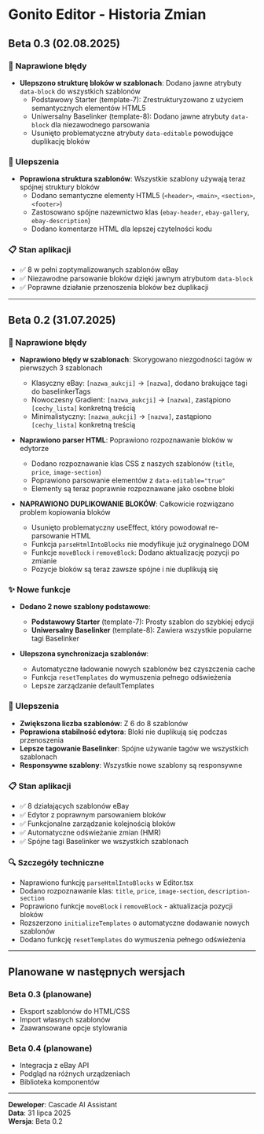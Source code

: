 # Gonito Editor - Historia Zmian

## Beta 0.3 (02.08.2025)

### 🔧 Naprawione błędy
- **Ulepszono strukturę bloków w szablonach**: Dodano jawne atrybuty `data-block` do wszystkich szablonów
  - Podstawowy Starter (template-7): Zrestrukturyzowano z użyciem semantycznych elementów HTML5
  - Uniwersalny Baselinker (template-8): Dodano jawne atrybuty `data-block` dla niezawodnego parsowania
  - Usunięto problematyczne atrybuty `data-editable` powodujące duplikację bloków

### 🎯 Ulepszenia
- **Poprawiona struktura szablonów**: Wszystkie szablony używają teraz spójnej struktury bloków
  - Dodano semantyczne elementy HTML5 (`<header>`, `<main>`, `<section>`, `<footer>`)
  - Zastosowano spójne nazewnictwo klas (`ebay-header`, `ebay-gallery`, `ebay-description`)
  - Dodano komentarze HTML dla lepszej czytelności kodu

### 📋 Stan aplikacji
- ✅ 8 w pełni zoptymalizowanych szablonów eBay
- ✅ Niezawodne parsowanie bloków dzięki jawnym atrybutom `data-block`
- ✅ Poprawne działanie przenoszenia bloków bez duplikacji

---

## Beta 0.2 (31.07.2025)

### 🔧 Naprawione błędy
- **Naprawiono błędy w szablonach**: Skorygowano niezgodności tagów w pierwszych 3 szablonach
  - Klasyczny eBay: `[nazwa_aukcji]` → `[nazwa]`, dodano brakujące tagi do baselinkerTags
  - Nowoczesny Gradient: `[nazwa_aukcji]` → `[nazwa]`, zastąpiono `[cechy_lista]` konkretną treścią
  - Minimalistyczny: `[nazwa_aukcji]` → `[nazwa]`, zastąpiono `[cechy_lista]` konkretną treścią

- **Naprawiono parser HTML**: Poprawiono rozpoznawanie bloków w edytorze
  - Dodano rozpoznawanie klas CSS z naszych szablonów (`title`, `price`, `image-section`)
  - Poprawiono parsowanie elementów z `data-editable="true"`
  - Elementy są teraz poprawnie rozpoznawane jako osobne bloki

- **NAPRAWIONO DUPLIKOWANIE BLOKÓW**: Całkowicie rozwiązano problem kopiowania bloków
  - Usunięto problematyczny useEffect, który powodował re-parsowanie HTML
  - Funkcja `parseHtmlIntoBlocks` nie modyfikuje już oryginalnego DOM
  - Funkcje `moveBlock` i `removeBlock`: Dodano aktualizację pozycji po zmianie
  - Pozycje bloków są teraz zawsze spójne i nie duplikują się

### ✨ Nowe funkcje
- **Dodano 2 nowe szablony podstawowe**:
  - **Podstawowy Starter** (template-7): Prosty szablon do szybkiej edycji
  - **Uniwersalny Baselinker** (template-8): Zawiera wszystkie popularne tagi Baselinker

- **Ulepszona synchronizacja szablonów**: 
  - Automatyczne ładowanie nowych szablonów bez czyszczenia cache
  - Funkcja `resetTemplates` do wymuszenia pełnego odświeżenia
  - Lepsze zarządzanie defaultTemplates

### 🎯 Ulepszenia
- **Zwiększona liczba szablonów**: Z 6 do 8 szablonów
- **Poprawiona stabilność edytora**: Bloki nie duplikują się podczas przenoszenia
- **Lepsze tagowanie Baselinker**: Spójne używanie tagów we wszystkich szablonach
- **Responsywne szablony**: Wszystkie nowe szablony są responsywne

### 📋 Stan aplikacji
- ✅ 8 działających szablonów eBay
- ✅ Edytor z poprawnym parsowaniem bloków  
- ✅ Funkcjonalne zarządzanie kolejnością bloków
- ✅ Automatyczne odświeżanie zmian (HMR)
- ✅ Spójne tagi Baselinker we wszystkich szablonach

### 🔍 Szczegóły techniczne
- Naprawiono funkcję `parseHtmlIntoBlocks` w Editor.tsx
- Dodano rozpoznawanie klas: `title`, `price`, `image-section`, `description-section`
- Poprawiono funkcje `moveBlock` i `removeBlock` - aktualizacja pozycji bloków
- Rozszerzono `initializeTemplates` o automatyczne dodawanie nowych szablonów
- Dodano funkcję `resetTemplates` do wymuszenia pełnego odświeżenia

---

## Planowane w następnych wersjach

### Beta 0.3 (planowane)
- Eksport szablonów do HTML/CSS
- Import własnych szablonów
- Zaawansowane opcje stylowania

### Beta 0.4 (planowane)  
- Integracja z eBay API
- Podgląd na różnych urządzeniach
- Biblioteka komponentów

---

**Deweloper**: Cascade AI Assistant  
**Data**: 31 lipca 2025  
**Wersja**: Beta 0.2
